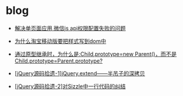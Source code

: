 # blog

+ [解决单页面应用,微信js api权限配置失败的问题](https://github.com/yaojijiayou/blog/blob/master/%E5%8D%95%E9%A1%B5%E9%9D%A2.md)

+ [为什么淘宝移动版要把样式写到dom中](https://github.com/yaojijiayou/blog/blob/master/%E4%B8%BA%E4%BB%80%E4%B9%88%E6%B7%98%E5%AE%9D%E7%A7%BB%E5%8A%A8%E7%89%88%E8%A6%81%E6%8A%8A%E6%A0%B7%E5%BC%8F%E5%86%99%E5%88%B0dom%E4%B8%AD.md)

+ [通过原型继承时，为什么是:Child.prototype=new Parent()，而不是Child.prototype=Parent.prototype?](https://github.com/yaojijiayou/blog/blob/master/js%E5%8E%9F%E5%9E%8B%E7%BB%A7%E6%89%BF%E9%97%AE%E9%A2%98.md)

+ [[jQuery源码拾遗-1]jQuery.extend——半吊子的深拷贝](https://github.com/yaojijiayou/blog/blob/master/%5BjQuery%E6%BA%90%E7%A0%81%E6%8B%BE%E9%81%97-1%5DjQuery.extend%E2%80%94%E2%80%94%E5%8D%8A%E5%90%8A%E5%AD%90%E7%9A%84%E6%B7%B1%E6%8B%B7%E8%B4%9D.md)

+ [[jQuery源码拾遗-2]对Sizzle中一行代码的纠结](https://github.com/yaojijiayou/blog/blob/master/%5BjQuery%E6%BA%90%E7%A0%81%E6%8B%BE%E9%81%97-2%5D%E5%AF%B9Sizzle%E4%B8%AD%E4%B8%80%E8%A1%8C%E4%BB%A3%E7%A0%81%E7%9A%84%E7%BA%A0%E7%BB%93.md)

